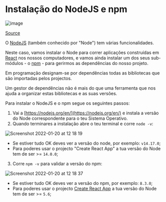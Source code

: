 # Instalação do NodeJS e npm

![image](https://user-images.githubusercontent.com/39055313/150638195-9ac8c46c-a666-400d-9320-de36ec6474bb.png)

[Source](https://www.google.com/url?sa=i&url=https%3A%2F%2Fprogramadriano.medium.com%2Fnodejs-criando-um-m%25C3%25B3dulo-global-e-publicando-no-npm-9bb046a1db4f&psig=AOvVaw17Jyt2Xi2gUIALmrbq1900&ust=1642940154575000&source=images&cd=vfe&ved=0CAsQjRxqFwoTCMDngpWrxfUCFQAAAAAdAAAAABAD)

O [NodeJS](https://nodejs.org/en/) (também conhecido por "Node") tem várias funcionalidades.

Neste caso, vamos instalar o Node para correr aplicações construídas em [React](https://reactjs.org/) nos nossos computadores, e vamos ainda instalar um dos seus sub-módulos - o [npm](https://www.npmjs.com/) - para gerirmos as dependências do nosso projeto.

Em programação designam-se por dependências todas as bibliotecas que são importadas pelos projectos.

Um gestor de dependências não é mais do que uma ferramenta que nos ajuda a organizar estas bibliotecas e as suas versões.

Para instalar o NodeJS e o npm segue os seguintes passos:
1. Vai a [https://nodejs.org/en/](https://nodejs.org/en/) e instala a versão do Node correspondente para o teu Sistema Operativo.
2. Quando terminares a instalação abre o teu terminal e corre `node -v`:

![Screenshot 2022-01-20 at 12 18 19](https://user-images.githubusercontent.com/39055313/150337367-eaa1e7f2-b542-494f-b334-ebaf0e4b3157.png)
  - Se estiver tudo OK deves ver a versão do node, por exemplo: `v14.17.0`;
  - Para poderes usar o projecto "Create React App" a tua versão do Node tem de ser >= `14.0.0`;

3. Corre `npm -v` para validar a versão do npm:

![Screenshot 2022-01-20 at 12 18 37](https://user-images.githubusercontent.com/39055313/150337392-17ee6f89-f432-42d9-9e19-c2e465890883.png)

  - Se estiver tudo OK deves ver a versão do npm, por exemplo: `8.3.0`;
  - Para poderes usar o projecto [Create React App](https://reactjs.org/docs/create-a-new-react-app.html) a tua versão do Node tem de ser >= `5.6`;
